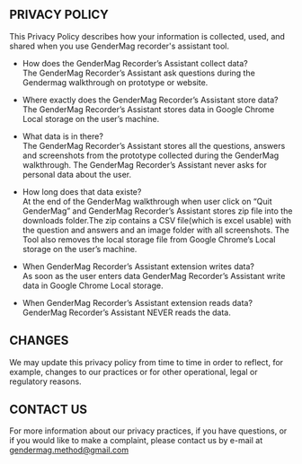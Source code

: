 ## PRIVACY POLICY

This Privacy Policy describes how your information is collected, used, and shared when you use GenderMag recorder's assistant tool.

* How does the GenderMag Recorder’s Assistant collect data?  
The GenderMag Recorder’s Assistant ask questions during the Gendermag walkthrough on prototype or website.

* Where exactly does the GenderMag Recorder’s Assistant store data?  
The GenderMag Recorder’s Assistant stores data in Google Chrome Local storage on the user’s machine. 

* What data is in there?  
 The GenderMag Recorder’s Assistant stores all the questions, answers and screenshots from the prototype collected during the GenderMag walkthrough. The GenderMag Recorder’s Assistant never asks for personal data about the user.

* How long does that data existe?  
At the end of  the GenderMag walkthrough when user click on “Quit GenderMag” and GenderMag Recorder’s Assistant stores zip file into the downloads folder.The zip contains a CSV file(which is excel usable) with the question and answers and an image folder with all screenshots. The Tool also removes the local storage file from Google Chrome’s Local storage on the user’s machine.

* When GenderMag Recorder’s Assistant extension writes data?  
As soon as the user enters data GenderMag Recorder’s Assistant write data in Google Chrome Local storage.

* When GenderMag Recorder’s Assistant extension reads data?  
 GenderMag Recorder’s Assistant NEVER reads the data.

## CHANGES

We may update this privacy policy from time to time in order to reflect, for example, changes to our practices or for other operational, legal or regulatory reasons.

## CONTACT US

For more information about our privacy practices, if you have questions, or if you would like to make a complaint, please contact us by e-mail at gendermag.method@gmail.com
